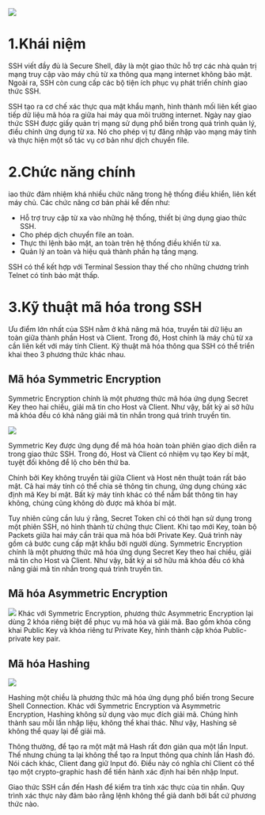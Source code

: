 <img src="https://fptcloud.com/wp-content/uploads/2022/02/ssh-la-gi.png">

# 1.Khái niệm
SSH viết đầy đủ là Secure Shell, đây là một giao thức hỗ trợ các nhà quản trị mạng truy cập vào máy chủ từ xa thông qua mạng internet không bảo mật. Ngoài ra, SSH còn cung cấp các bộ tiện ích phục vụ phát triển chính giao thức SSH.

SSH tạo ra cơ chế xác thực qua mật khẩu mạnh, hình thành mối liên kết giao tiếp dữ liệu mã hóa ra giữa hai máy qua môi trường internet. Ngày nay giao thức SSH được giấy quản trị mạng sử dụng phổ biến trong quá trình quản lý, điều chỉnh ứng dụng từ xa. Nó cho phép vị tự đăng nhập vào mạng máy tính và thực hiện một số tác vụ cơ bản như dịch chuyển file.
# 2.Chức năng chính
iao thức đảm nhiệm khá nhiều chức năng trong hệ thống điều khiển, liên kết máy chủ. Các chức năng cơ bản phải kể đến như:

- Hỗ trợ truy cập từ xa vào những hệ thống, thiết bị ứng dụng giao thức SSH.
- Cho phép dịch chuyển file an toàn.
- Thực thi lệnh bảo mật, an toàn trên hệ thống điều khiển từ xa.
- Quản lý an toàn và hiệu quả thành phần hạ tầng mạng.

SSH có thể kết hợp với Terminal Session thay thế cho những chương trình Telnet có tính bảo mật thấp.
# 3.Kỹ thuật mã hóa trong SSH
Ưu điểm lớn nhất của SSH nằm ở khả năng mã hóa, truyền tải dữ liệu an toàn giữa thành phần Host và Client. Trong đó, Host chính là máy chủ từ xa cần liên kết với máy tính Client. Kỹ thuật mã hóa thông qua SSH có thể triển khai theo 3 phương thức khác nhau.
## Mã hóa Symmetric Encryption
Symmetric Encryption chính là một phương thức mã hóa ứng dụng Secret Key theo hai chiều, giải mã tin cho Host và Client. Như vậy, bất kỳ ai sở hữu mã khóa đều có khả năng giải mã tin nhắn trong quá trình truyền tin.

<img src="https://fptcloud.com/wp-content/uploads/2022/02/Mo-ta-qua-trinh-ma-hoa-theo-phuong-thuc-Symmetric-Encryption.jpg">

Symmetric Key được ứng dụng để mã hóa hoàn toàn phiên giao dịch diễn ra trong giao thức SSH. Trong đó, Host và Client có nhiệm vụ tạo Key bí mật, tuyệt đối không để lộ cho bên thứ ba.

Chính bởi Key không truyền tải giữa Client và Host nên thuật toán rất bảo mật. Cả hai máy tính có thể chia sẻ thông tin chung, ứng dụng chúng xác định mã Key bí mật. Bất kỳ máy tính khác có thể nắm bắt thông tin hay không, chúng cũng không dò được mã khóa bí mật.

Tuy nhiên cũng cần lưu ý rằng, Secret Token chỉ có thời hạn sử dụng trong một phiên SSH, nó hình thành từ chứng thực Client. Khi tạo mới Key, toàn bộ Packets giữa hai máy cần trải qua mã hóa bởi Private Key. Quá trình này gồm cả bước cung cấp mật khẩu bởi người dùng.
Symmetric Encryption chính là một phương thức mã hóa ứng dụng Secret Key theo hai chiều, giải mã tin cho Host và Client. Như vậy, bất kỳ ai sở hữu mã khóa đều có khả năng giải mã tin nhắn trong quá trình truyền tin.

## Mã hóa Asymmetric Encryption
<img src="https://fptcloud.com/wp-content/uploads/2022/02/Mo-ta-cach-thuc-ma-hoa-theo-phuong-thuc-Asymmetric-Encryption.jpg">
Khác với Symmetric Encryption, phương thức Asymmetric Encryption lại dùng 2 khóa riêng biệt để phục vụ mã hóa và giải mã. Bao gồm khóa công khai Public Key và khóa riêng tư Private Key, hình thành cặp khóa Public-private key pair.

## Mã hóa Hashing
<img src="https://fptcloud.com/wp-content/uploads/2022/02/Hashing-phuong-thuc-ma-hoa-ung-dung-pho-bien-trong-Secure-Shell-Connection.jpg">

Hashing một chiều là phương thức mã hóa ứng dụng phổ biến trong Secure Shell Connection. Khác với Symmetric Encryption và Asymmetric Encryption, Hashing không sử dụng vào mục đích giải mã. Chúng hình thành sau mỗi lần nhập liệu, không thể khai thác. Như vậy, Hashing sẽ không thể quay lại để giải mã.

Thông thường, để tạo ra một mật mã Hash rất đơn giản qua một lần Input. Thế nhưng chúng ta lại không thể tạo ra Input thông qua chính lần Hash đó. Nói cách khác, Client đang giữ Input đó. Điều này có nghĩa chỉ Client có thể tạo một crypto-graphic hash để tiến hành xác định hai bên nhập Input.

Giao thức SSH cần đến Hash để kiểm tra tính xác thực của tin nhắn. Quy trình xác thực này đảm bảo rằng lệnh không thể giả danh bởi bất cứ phương thức nào.



